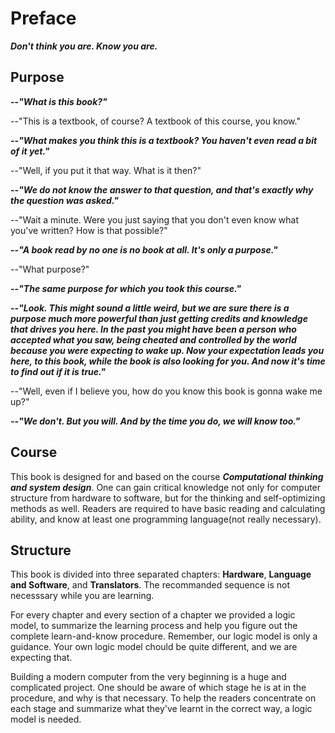 # Preface



***Don't think you are. Know you are.***

## Purpose

***--"What is this book?"***

--"This is a textbook, of course? A textbook of this course, you know."

***--"What makes you think this is a textbook? You haven't even read a bit of it yet."***

--"Well, if you put it that way. What is it then?"

***--"We do not know the answer to that question, and that's exactly why the question was asked."***

--"Wait a minute. Were you just saying that you don't even know what you've written? How is that possible?"

***--"A book read by no one is no book at all. It's only a purpose."***

--"What purpose?"

***--"The same purpose for which you took this course."***

***--"Look. This might sound a little weird, but we are sure there is a purpose much more powerful than just getting credits and knowledge that drives you here. In the past you might have been a person who accepted what you saw, being cheated and controlled by the world because you were expecting to wake up. Now your expectation leads you here, to this book, while the book is also looking for you. And now it's time to find out if it is true."***

--"Well, even if I believe you, how do you know this book is gonna wake me up?"

***--"We don't. But you will. And by the time you do, we will know too."***

## Course

This book is designed for and based on the course ***Computational thinking and system design***. One can gain critical knowledge not only for computer structure from hardware to software, but for the  thinking and self-optimizing methods as well. Readers are required to have basic reading and calculating ability, and know at least one programming language(not really necessary).

## Structure

This book is divided into three separated chapters: **Hardware**, **Language and Software**, and **Translators**. The recommanded sequence is not necesssary while you are learning.

For every chapter and every section of a chapter we provided a logic model, to summarize the learning process and help you figure out the complete learn-and-know procedure. Remember, our logic model is only a guidance. Your own logic model chould be quite different, and we are expecting that.

Building a modern computer from the very beginning is a huge and complicated project. One should be aware of which stage he is at in the procedure, and why is that necessary. To help the readers concentrate on each stage and  summarize what they've learnt in the correct way, a logic model is needed.
